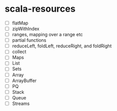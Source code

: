 # scala-resources

- [ ] flatMap
- [ ] zipWithIndex
- [ ] ranges, mapping over a range etc
- [ ] partial functions
- [ ] reduceLeft, foldLeft, reduceRight, and foldRight
- [ ] collect
- [ ] Maps
- [ ] List
- [ ] Sets
- [ ] Array
- [ ] ArrayBuffer
- [ ] PQ
- [ ] Stack
- [ ] Queue
- [ ] Streams
